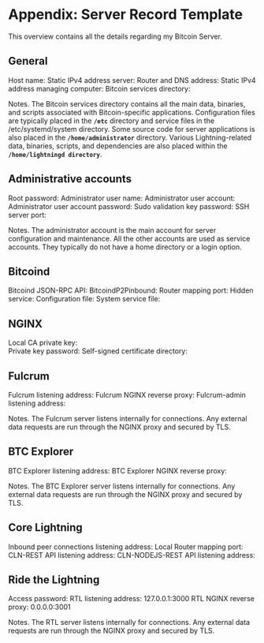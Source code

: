 # Appendix: Server Record Template

This overview contains all the details regarding my Bitcoin Server.

## General

Host name: 
Static IPv4 address server: 
Router and DNS address: 
Static IPv4 address managing computer: 
Bitcoin services directory: 

Notes. The Bitcoin services directory contains all the main data, binaries, and scripts associated with Bitcoin-specific applications. Configuration files are typically placed in the **`/etc`** directory and service files in the /etc/systemd/system directory. Some source code for server applications is also placed in the **`/home/administrator`** directory. Various Lightning-related data, binaries, scripts, and dependencies are also placed within the **`/home/lightningd directory`**. 

## Administrative accounts

Root password: 
Administrator user name: 
Administrator user account: 
Administrator user account password: 
Sudo validation key password: 
SSH server port: 

Notes. The administrator account is the main account for server configuration and maintenance. All the other accounts are used as service accounts. They typically do not have a home directory or a login option.   

## Bitcoind

Bitcoind JSON-RPC API: 
BitcoindP2Pinbound: 
Router mapping port: 
Hidden service: 
Configuration file: 
System service file: 

## NGINX 

Local CA private key:  
Private key password: 
Self-signed certificate directory: 

## Fulcrum

Fulcrum listening address: 
Fulcrum NGINX reverse proxy: 
Fulcrum-admin listening address: 

Notes. The Fulcrum server listens internally for connections. Any external data requests are run through the NGINX proxy and secured by TLS.  

## BTC Explorer

BTC Explorer listening address: 
BTC Explorer NGINX reverse proxy: 

Notes. The BTC Explorer server listens internally for connections. Any external data requests are run through the NGINX proxy and secured by TLS.  

## Core Lightning

Inbound peer connections listening address: 
Local Router mapping port: 
CLN-REST API listening address: 
CLN-NODEJS-REST API listening address:

## Ride the Lightning

Access password: 
RTL listening address: 127.0.0.1:3000
RTL NGINX reverse proxy: 0.0.0.0:3001

Notes. The RTL server listens internally for connections. Any external data requests are run through the NGINX proxy and secured by TLS.  